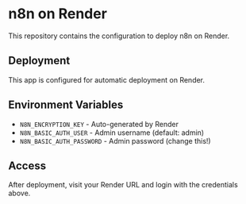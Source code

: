 # n8n on Render

This repository contains the configuration to deploy n8n on Render.

## Deployment

This app is configured for automatic deployment on Render.

## Environment Variables

- `N8N_ENCRYPTION_KEY` - Auto-generated by Render
- `N8N_BASIC_AUTH_USER` - Admin username (default: admin)
- `N8N_BASIC_AUTH_PASSWORD` - Admin password (change this!)

## Access

After deployment, visit your Render URL and login with the credentials above.